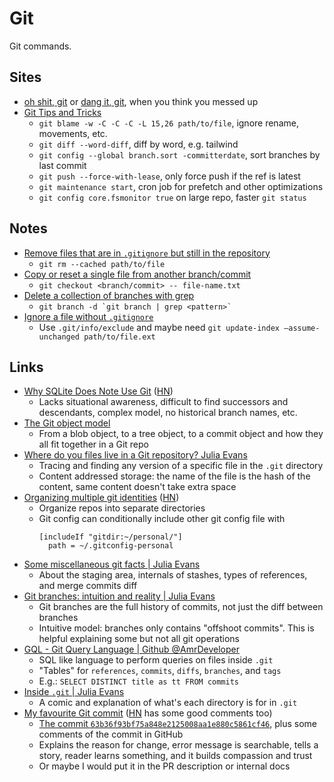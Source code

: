 # Git

Git commands.

## Sites

- [oh shit, git](https://ohshitgit.com/) or
  [dang it, git](https://dangitgit.com/), when you think you messed up
- [Git Tips and Tricks](https://blog.gitbutler.com/git-tips-and-tricks/)
  - `git blame -w -C -C -C -L 15,26 path/to/file`, ignore rename, movements,
    etc.
  - `git diff --word-diff`, diff by word, e.g. tailwind
  - `git config --global branch.sort -committerdate`, sort branches by last
    commit
  - `git push --force-with-lease`, only force push if the ref is latest
  - `git maintenance start`, cron job for prefetch and other optimizations
  - `git config core.fsmonitor true` on large repo, faster `git status`

## Notes

- [Remove files that are in `.gitignore` but still in the repository](https://stackoverflow.com/questions/13541615/how-to-remove-files-that-are-listed-in-the-gitignore-but-still-on-the-repositor)
  - `git rm --cached path/to/file`
- [Copy or reset a single file from another branch/commit](https://stackoverflow.com/questions/7147270/hard-reset-of-a-single-file)
  - `git checkout <branch/commit> -- file-name.txt`
- [Delete a collection of branches with grep](https://stackoverflow.com/questions/3670355/can-you-delete-multiple-branches-in-one-command-with-git)
  - `` git branch -d `git branch | grep <pattern>` ``
- [Ignore a file without `.gitignore`](https://luisdalmolin.dev/blog/ignoring-files-in-git-without-gitignore/)
  - Use `.git/info/exclude` and maybe need
    `git update-index —assume-unchanged path/to/file.ext`

## Links

- [Why SQLite Does Note Use Git](https://www.sqlite.org/whynotgit.html)
  ([HN](https://news.ycombinator.com/item?id=36830813))
  - Lacks situational awareness, difficult to find successors and descendants,
    complex model, no historical branch names, etc.
- [The Git object model](http://shafiul.github.io/gitbook/1_the_git_object_model.html)
  - From a blob object, to a tree object, to a commit object and how they all
    fit together in a Git repo
- [Where do you files live in a Git repository? Julia Evans](https://jvns.ca/blog/2023/09/14/in-a-git-repository--where-do-your-files-live-/)
  - Tracing and finding any version of a specific file in the `.git` directory
  - Content addressed storage: the name of the file is the hash of the content,
    same content doesn't take extra space
- [Organizing multiple git identities](https://garrit.xyz/posts/2023-10-13-organizing-multiple-git-identities)
  ([HN](https://news.ycombinator.com/item?id=37886049))
  - Organize repos into separate directories
  - Git config can conditionally include other git config file with
    ```
    [includeIf "gitdir:~/personal/"]
      path = ~/.gitconfig-personal
    ```
- [Some miscellaneous git facts | Julia Evans](https://jvns.ca/blog/2023/10/20/some-miscellaneous-git-facts/)
  - About the staging area, internals of stashes, types of references, and merge
    commits diff
- [Git branches: intuition and reality | Julia Evans](https://jvns.ca/blog/2023/11/23/branches-intuition-reality/)
  - Git branches are the full history of commits, not just the diff between
    branches
  - Intuitive model: branches only contains "offshoot commits". This is helpful
    explaining some but not all git operations
- [GQL - Git Query Language | Github @AmrDeveloper](https://github.com/AmrDeveloper/GQL)
  - SQL like language to perform queries on files inside `.git`
  - "Tables" for `references`, `commits`, `diffs`, `branches`, and `tags`
  - E.g.: `SELECT DISTINCT title as tt FROM commits`
- [Inside `.git` | Julia Evans](https://jvns.ca/blog/2024/01/26/inside-git/)
  - A comic and explanation of what's each directory is for in `.git`
- [My favourite Git commit](https://dhwthompson.com/2019/my-favourite-git-commit)
  ([HN](https://news.ycombinator.com/item?id=39217149) has some good comments
  too)
  - [The commit `63b36f93bf75a848e2125008aa1e880c5861cf46`](https://github.com/alphagov/govuk-puppet/commit/63b36f93bf75a848e2125008aa1e880c5861cf46),
    plus some comments of the commit in GitHub
  - Explains the reason for change, error message is searchable, tells a story,
    reader learns something, and it builds compassion and trust
  - Or maybe I would put it in the PR description or internal docs
